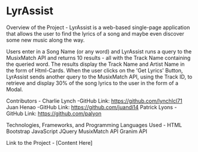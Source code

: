 # LyrAssist

Overview of the Project -
LyrAssist is a web-based single-page application that allows the user to find the lyrics of a song and maybe even discover some new music along the way.

Users enter in a Song Name (or any word) and LyrAssist runs a query to the MusixMatch API and returns 10 results - all with the Track Name containing the queried word. The results display the Track Name and Artist Name in the form of Html-Cards. When the user clicks on the 'Get Lyrics' Button, LyrAssist sends another query to the MusixMatch API, using the Track ID, to retrieve and display 30% of the song lyrics to the user in the form of a Modal.

Contributors -
Charlie Lynch
  -GitHub Link: https://github.com/lynchlcl71
Juan Henao
  -GitHub Link: https://github.com/juandi14
Patrick Lyons
  -GitHub Link: https://github.com/palyon

Technologies, Frameworks, and Programming Languages Used -
HTML
Bootstrap
JavaScript
JQuery
MusixMatch API
Granim API

Link to the Project -
[Content Here]